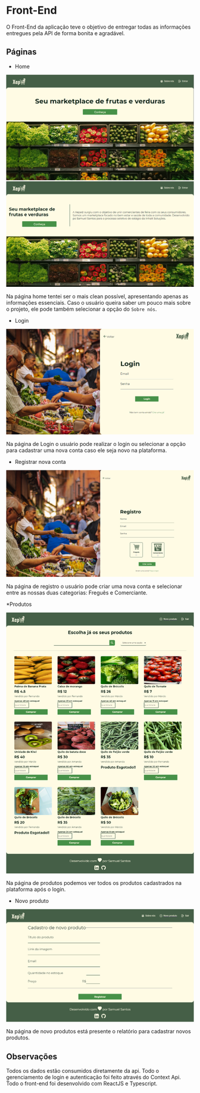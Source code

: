 # Front-End

O Front-End da aplicação teve o objetivo de entregar todas as informações entregues pela API de forma bonita e agradável.

## Páginas

- Home

![homePrint](./src/assets/homePrint.PNG)
![aboutUsPrint](./src/assets/aboutUsPrint.PNG)

Na página home tentei ser o mais clean possível, apresentando apenas as informações essenciais. Caso o usuário queira saber um pouco mais sobre o projeto, ele pode também selecionar a opção do `Sobre nós`.

- Login

![loginPrint](./src/assets/loginPrint.PNG)

Na página de Login o usuário pode realizar o login ou selecionar a opção para cadastrar uma nova conta caso ele seja novo na plataforma.

- Registrar nova conta

![registroLoginPrint](./src/assets/registroLogin.PNG)

Na página de registro o usuário pode criar uma nova conta e selecionar entre as nossas duas categorias: Freguês e Comerciante.

\*Produtos

![productsPrint](./src/assets/productsPrint.png)

Na página de produtos podemos ver todos os produtos cadastrados na plataforma após o login.

- Novo produto

![newProductPrint](./src/assets/newProductPrint.png)

Na página de novo produtos está presente o relatório para cadastrar novos produtos.

## Observações

Todos os dados estão consumidos diretamente da api. Todo o gerenciamento de login e autenticação foi feito através do Context Api. Todo o front-end foi desenvolvido com ReactJS e Typescript.
